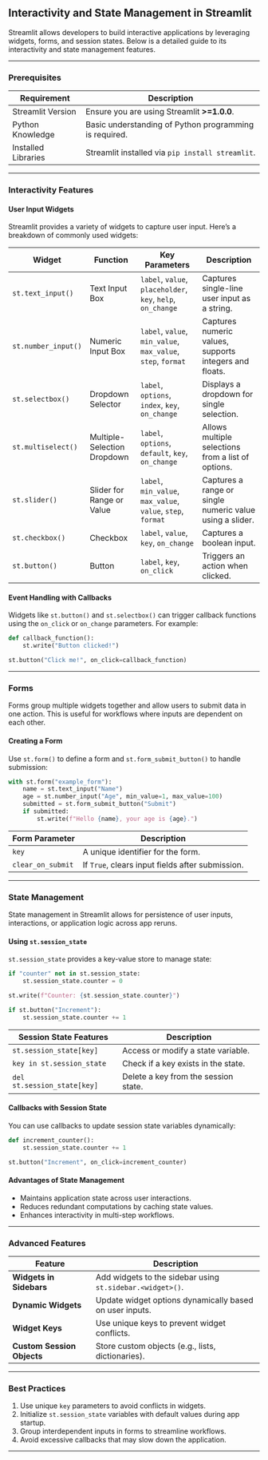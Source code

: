 ## **Interactivity and State Management in Streamlit**

Streamlit allows developers to build interactive applications by leveraging widgets, forms, and session states. Below is a detailed guide to its interactivity and state management features.

---

### **Prerequisites**

| **Requirement**      | **Description**                                           |
|-----------------------|-----------------------------------------------------------|
| Streamlit Version     | Ensure you are using Streamlit **>=1.0.0**.               |
| Python Knowledge      | Basic understanding of Python programming is required.    |
| Installed Libraries   | Streamlit installed via `pip install streamlit`.          |

---

### **Interactivity Features**

#### **User Input Widgets**
Streamlit provides a variety of widgets to capture user input. Here’s a breakdown of commonly used widgets:

| **Widget**               | **Function**                     | **Key Parameters**                                              | **Description**                                                  |
|--------------------------|-----------------------------------|-----------------------------------------------------------------|------------------------------------------------------------------|
| `st.text_input()`         | Text Input Box                  | `label`, `value`, `placeholder`, `key`, `help`, `on_change`     | Captures single-line user input as a string.                    |
| `st.number_input()`       | Numeric Input Box               | `label`, `value`, `min_value`, `max_value`, `step`, `format`    | Captures numeric values, supports integers and floats.          |
| `st.selectbox()`          | Dropdown Selector               | `label`, `options`, `index`, `key`, `on_change`                | Displays a dropdown for single selection.                       |
| `st.multiselect()`        | Multiple-Selection Dropdown     | `label`, `options`, `default`, `key`, `on_change`              | Allows multiple selections from a list of options.              |
| `st.slider()`             | Slider for Range or Value       | `label`, `min_value`, `max_value`, `value`, `step`, `format`    | Captures a range or single numeric value using a slider.        |
| `st.checkbox()`           | Checkbox                        | `label`, `value`, `key`, `on_change`                           | Captures a boolean input.                                       |
| `st.button()`             | Button                          | `label`, `key`, `on_click`                                     | Triggers an action when clicked.                                |

#### **Event Handling with Callbacks**
Widgets like `st.button()` and `st.selectbox()` can trigger callback functions using the `on_click` or `on_change` parameters. For example:

```python
def callback_function():
    st.write("Button clicked!")

st.button("Click me!", on_click=callback_function)
```

---

### **Forms**

Forms group multiple widgets together and allow users to submit data in one action. This is useful for workflows where inputs are dependent on each other.

#### **Creating a Form**
Use `st.form()` to define a form and `st.form_submit_button()` to handle submission:

```python
with st.form("example_form"):
    name = st.text_input("Name")
    age = st.number_input("Age", min_value=1, max_value=100)
    submitted = st.form_submit_button("Submit")
    if submitted:
        st.write(f"Hello {name}, your age is {age}.")
```

| **Form Parameter**        | **Description**                                          |
|----------------------------|----------------------------------------------------------|
| `key`                      | A unique identifier for the form.                       |
| `clear_on_submit`          | If `True`, clears input fields after submission.         |

---

### **State Management**

State management in Streamlit allows for persistence of user inputs, interactions, or application logic across app reruns.

#### **Using `st.session_state`**
`st.session_state` provides a key-value store to manage state:

```python
if "counter" not in st.session_state:
    st.session_state.counter = 0

st.write(f"Counter: {st.session_state.counter}")

if st.button("Increment"):
    st.session_state.counter += 1
```

| **Session State Features**| **Description**                                         |
|----------------------------|---------------------------------------------------------|
| `st.session_state[key]`    | Access or modify a state variable.                     |
| `key in st.session_state`  | Check if a key exists in the state.                    |
| `del st.session_state[key]`| Delete a key from the session state.                   |

#### **Callbacks with Session State**
You can use callbacks to update session state variables dynamically:

```python
def increment_counter():
    st.session_state.counter += 1

st.button("Increment", on_click=increment_counter)
```

#### **Advantages of State Management**
- Maintains application state across user interactions.
- Reduces redundant computations by caching state values.
- Enhances interactivity in multi-step workflows.

---

### **Advanced Features**

| **Feature**                  | **Description**                                            |
|-------------------------------|------------------------------------------------------------|
| **Widgets in Sidebars**       | Add widgets to the sidebar using `st.sidebar.<widget>()`.  |
| **Dynamic Widgets**           | Update widget options dynamically based on user inputs.    |
| **Widget Keys**               | Use unique keys to prevent widget conflicts.               |
| **Custom Session Objects**    | Store custom objects (e.g., lists, dictionaries).          |

---

### **Best Practices**

1. Use unique `key` parameters to avoid conflicts in widgets.
2. Initialize `st.session_state` variables with default values during app startup.
3. Group interdependent inputs in forms to streamline workflows.
4. Avoid excessive callbacks that may slow down the application.

---
